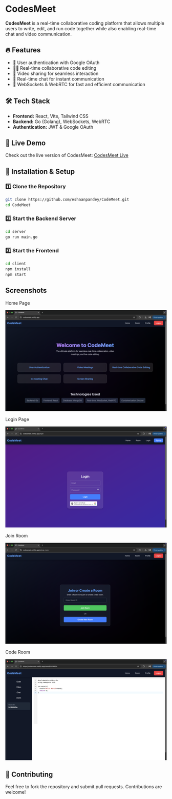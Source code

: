 # CodesMeet

**CodesMeet** is a real-time collaborative coding platform that allows multiple users to write, edit, and run code together while also enabling real-time chat and video communication.

## 🔥 Features

- 🔑 User authentication with Google OAuth
- 👩‍💻 Real-time collaborative code editing
- 🎥 Video sharing for seamless interaction
- 💬 Real-time chat for instant communication
- 🚀 WebSockets & WebRTC for fast and efficient communication

## 🛠 Tech Stack

- **Frontend:** React, Vite, Tailwind CSS
- **Backend:** Go (Golang), WebSockets, WebRTC
- **Authentication:** JWT & Google OAuth

## 🚀 Live Demo

Check out the live version of CodesMeet:
[CodesMeet Live](https://codesmeet.netlify.app/)

## 📂 Installation & Setup

### 1️⃣ Clone the Repository

```bash
git clone https://github.com/eshaanpandey/CodeMeet.git
cd CodeMeet
```

### 2️⃣ Start the Backend Server

```bash
cd server
go run main.go
```

### 3️⃣ Start the Frontend

```bash
cd client
npm install
npm start
```

## Screenshots

Home Page

![Home](/client/public/assets/Home.png)

Login Page

![Login](/client/public/assets/Login.png)

Join Room

![JoinRoom](/client/public/assets/Join%20Room.png)

Code Room

![CodeRoom](/client/public/assets/Coding%20Room.png)

## 🤝 Contributing

Feel free to fork the repository and submit pull requests. Contributions are welcome!
